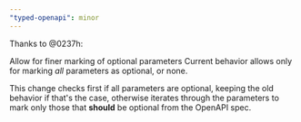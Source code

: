 ```yaml
---
"typed-openapi": minor
---
```


Thanks to @0237h:

Allow for finer marking of optional parameters Current behavior allows only for marking _all_ parameters as optional, or
none.

This change checks first if all parameters are optional, keeping the old behavior if that's the case, otherwise iterates
through the parameters to mark only those that **should** be optional from the OpenAPI spec.
